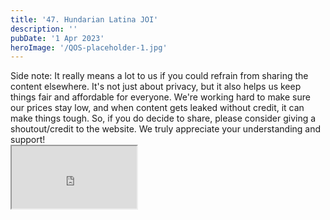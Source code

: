 ```yaml
---
title: '47. Hundarian Latina JOI'
description: ''
pubDate: '1 Apr 2023'
heroImage: '/QOS-placeholder-1.jpg'
---
```

<div class="video_paragraph_header"> Side note: It really means a lot to us if you could refrain from sharing the content elsewhere. It's not just about privacy, but it also helps us keep things fair and affordable for everyone. We're working hard to make sure our prices stay low, and when content gets leaked without credit, it can make things tough. So, if you do decide to share, please consider giving a shoutout/credit to the website. We truly appreciate your understanding and support!</div>

<iframe src="https://drive.google.com/file/d/1dN4Xo7SRiI8mD_csviBFpoC2jnsP_0j5/preview" width="200" height="100" allow="autoplay" allowfullscreen="allowfullscreen"></iframe>

<br>
<br>
<!---<a class="read_more" href="https://drive.google.com/file/d/1dN4Xo7SRiI8mD_csviBFpoC2jnsP_0j5/view?usp=sharing">Download</a>--->